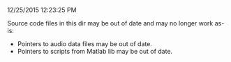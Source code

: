 12/25/2015 12:23:25 PM

Source code files in this dir may be out of date and may no longer work as-is:
  - Pointers to audio data files may be out of date.
  - Pointers to scripts from Matlab lib may be out of date.

